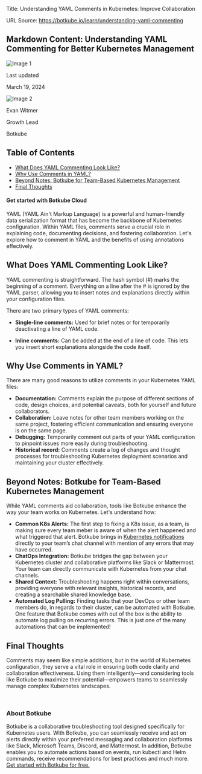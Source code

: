 Title: Understanding YAML Comments in Kubernetes: Improve Collaboration

URL Source: https://botkube.io/learn/understanding-yaml-commenting

Markdown Content:
Understanding YAML Commenting for Better Kubernetes Management
--------------------------------------------------------------

![Image 1](https://assets-global.website-files.com/634fabb21508d6c9db9bc46f/65fa0b549adc75e0bdbbd27b_LEARN_TN_Definitions%20(9).png)

Last updated

March 19, 2024

![Image 2](https://assets-global.website-files.com/634fabb21508d6c9db9bc46f/64a86fdda4d8d06ce598598e_evan%20image.jpg)

Evan Witmer

Growth Lead

Botkube

Table of Contents
-----------------

*   [What Does YAML Commenting Look Like?](#what-does-yaml-commenting-look-like--2)
*   [Why Use Comments in YAML?](#why-use-comments-in-yaml--2)
*   [Beyond Notes: Botkube for Team-Based Kubernetes Management](#beyond-notes-botkube-for-team-based-kubernetes-management-2)
*   [Final Thoughts](#final-thoughts-2)

#### Get started with Botkube Cloud

YAML (YAML Ain't Markup Language) is a powerful and human-friendly data serialization format that has become the backbone of Kubernetes configuration. Within YAML files, comments serve a crucial role in explaining code, documenting decisions, and fostering collaboration. Let's explore how to comment in YAML and the benefits of using annotations effectively.

**What Does YAML Commenting Look Like?**
----------------------------------------

YAML commenting is straightforward. The hash symbol (#) marks the beginning of a comment. Everything on a line after the # is ignored by the YAML parser, allowing you to insert notes and explanations directly within your configuration files.

There are two primary types of YAML comments:

*   **Single-line comments:** Used for brief notes or for temporarily deactivating a line of YAML code.

*   **Inline comments:** Can be added at the end of a line of code. This lets you insert short explanations alongside the code itself.

**Why Use Comments in YAML?**
-----------------------------

There are many good reasons to utilize comments in your Kubernetes YAML files:

*   **Documentation:** Comments explain the purpose of different sections of code, design choices, and potential caveats, both for yourself and future collaborators.
*   **Collaboration:** Leave notes for other team members working on the same project, fostering efficient communication and ensuring everyone is on the same page.
*   **Debugging:** Temporarily comment out parts of your YAML configuration to pinpoint issues more easily during troubleshooting.
*   **Historical record:** Comments create a log of changes and thought processes for troubleshooting Kubernetes deployment scenarios and maintaining your cluster effectively.

**Beyond Notes: Botkube for Team-Based Kubernetes Management**
--------------------------------------------------------------

While YAML comments aid collaboration, tools like Botkube enhance the way your team works on Kubernetes. Let's understand how:

*   **Common K8s Alerts:** The first step to fixing a K8s issue, as a team, is making sure every team meber is aware of when the alert happened and what triggered that alert. Botkube brings in [Kubernetes notifications](https://botkube.io/learn/turning-kubernetes-k8s-alerts-into-k8s-notifications) directly to your team’s chat channel with mention of any errors that may have occurred.
*   **ChatOps Integration:** Botkube bridges the gap between your Kubernetes cluster and collaborative platforms like Slack or Mattermost. Your team can directly communicate with Kubernetes from your chat channels.
*   **Shared Context:** Troubleshooting happens right within conversations, providing everyone with relevant insights, historical records, and creating a searchable shared knowledge base.
*   **Automated Log Pulling:** Finding tasks that your DevOps or other team members do, in regards to their cluster, can be automated with Botkube. One feature that Botkube comes with out of the box is the ability to automate log pulling on recurring errors. This is just one of the many automations that can be implemented!

**Final Thoughts**
------------------

Comments may seem like simple additions, but in the world of Kubernetes configuration, they serve a vital role in ensuring both code clarity and collaboration effectiveness. Using them intelligently—and considering tools like Botkube to maximize their potential—empowers teams to seamlessly manage complex Kubernetes landscapes.

‍

### About Botkube

Botkube is a collaborative troubleshooting tool designed specifically for Kubernetes users. With Botkube, you can seamlessly receive and act on alerts directly within your preferred messaging and collaboration platforms like Slack, Microsoft Teams, Discord, and Mattermost. In addition, Botkube enables you to automate actions based on events, run kubectl and Helm commands, receive recommendations for best practices and much more. [Get started with Botkube for free.](https://app.botkube.io/)
